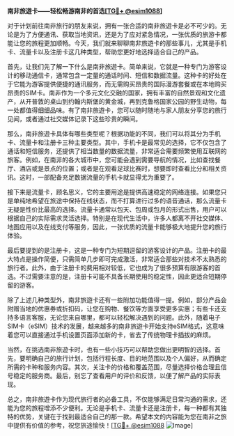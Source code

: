 **南非旅遊卡——轻松畅游南非的首选[[TG💪+ @esim1088](https://t.me/s/esim1088)]**

对于计划前往南非旅行的朋友来说，拥有一张合适的南非旅遊卡是必不可少的。无论是为了方便通讯、获取当地资讯，还是为了应对紧急情况，一张优质的旅游卡都能让您的旅程更加顺畅。今天，我们就来聊聊南非旅遊卡的那些事儿，尤其是手机卡、流量卡以及注册卡这几种类型，帮助您更好地选择适合自己的产品。

首先，让我们先了解一下什么是南非旅遊卡。简单来说，它就是一种专门为游客设计的移动通信卡，通常包含一定量的通话时间、短信和数据流量。这种卡的好处在于它能为游客提供便捷的通讯服务，而无需购买昂贵的国际漫游套餐或在本地购买昂贵的SIM卡。南非作为一个多元文化交融的国家，拥有丰富的自然景观和文化遗产，从开普敦的桌山到约翰内斯堡的黄金城，再到克鲁格国家公园的野生动物，每一处都值得细细品味。有了南非旅遊卡，您可以随时随地与家人朋友分享您的旅行见闻，或者通过社交媒体记录下这些珍贵的瞬间。

那么，南非旅遊卡具体有哪些类型呢？根据功能的不同，我们可以将其分为手机卡、流量卡和注册卡三种主要类型。其中，手机卡是最常见的选择，它不仅包含了通话和短信服务，还提供了相当数量的数据流量，非常适合需要频繁使用互联网的旅客。例如，在南非的各大城市中，您可能会遇到需要导航的情况，比如查找餐厅、酒店或是景点的位置；或者是在观看足球比赛时，想要即时查看比分和相关资讯。这时，一部配备充足数据流量的手机卡就显得尤为重要了。

接下来是流量卡，顾名思义，它的主要用途是提供高速稳定的网络连接。如果您只是单纯地希望在旅途中保持在线状态，而不打算进行过多的语音通话，那么流量卡无疑是性价比最高的选择。流量卡通常以包天、包周或包月的形式出售，用户可以根据自己的实际需求灵活选择。特别是在现代生活中，许多人都离不开社交媒体、地图应用以及在线支付等服务，因此，一张优质的流量卡能够极大地提升您的旅行体验。

最后要提到的是注册卡，这是一种专门为短期逗留的游客设计的产品。注册卡的最大特点是操作简便，只需简单几步即可完成激活，非常适合那些对技术不太熟悉的旅行者。此外，由于注册卡的费用相对较低，它也成为了很多预算有限游客的首选。不过需要注意的是，注册卡可能不具备长期使用的稳定性，因此更适合短期停留的游客。

除了上述几种类型外，南非旅遊卡还有一些附加功能值得一提。例如，部分产品会附赠当地的优惠券或折扣码，让您在购物、餐饮等方面享受更多实惠；有些卡还支持多语言客服，无论您来自哪里，都可以轻松解决遇到的问题。此外，随着电子SIM卡（eSIM）技术的发展，越来越多的南非旅遊卡开始支持eSIM格式，这意味着您可以直接通过手机设置页面添加新的卡，省去了传统物理卡插拔的麻烦。

当然，在挑选南非旅遊卡时，也有一些小技巧可以帮助您做出更明智的选择。首先，要明确自己的旅行计划，包括行程长度、目的地范围以及个人偏好，从而确定所需的卡种和服务内容。其次，关注卡的价格和覆盖范围，尽量选择价格合理且信号稳定的服务商。最后，别忘了查看用户的评价和反馈，以便了解产品的实际表现。

总之，南非旅遊卡作为现代旅行者的必备工具，不仅能够满足日常沟通的需求，还能为您的旅程增添不少便利。无论是手机卡、流量卡还是注册卡，每一种都有其独特的优势，关键在于找到最适合自己的那一款。希望本文的内容能为您在南非之旅中提供有价值的参考，祝您旅途愉快！[[TG💪+ @esim1088](https://t.me/s/esim1088) ![Image](https://i.postimg.cc/4NQfJmqS/Snipaste-2025-05-13-00-14-12.png)]